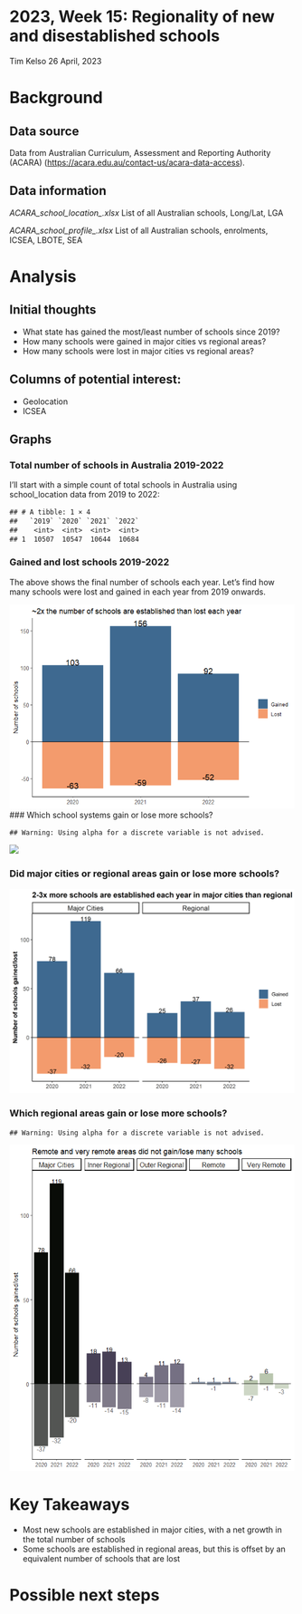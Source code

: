 2023, Week 15: Regionality of new and disestablished schools
================
Tim Kelso
26 April, 2023

# Background

## Data source

Data from Australian Curriculum, Assessment and Reporting Authority
(ACARA) (<https://acara.edu.au/contact-us/acara-data-access>).

## Data information

*ACARA_school_location\_.xlsx* List of all Australian schools, Long/Lat,
LGA

*ACARA_school_profile\_.xlsx* List of all Australian schools,
enrolments, ICSEA, LBOTE, SEA

# Analysis

## Initial thoughts

- What state has gained the most/least number of schools since 2019?  
- How many schools were gained in major cities vs regional areas?
- How many schools were lost in major cities vs regional areas?

## Columns of potential interest:

- Geolocation  
- ICSEA

## Graphs

### Total number of schools in Australia 2019-2022

I’ll start with a simple count of total schools in Australia using
school_location data from 2019 to 2022:

    ## # A tibble: 1 × 4
    ##   `2019` `2020` `2021` `2022`
    ##    <int>  <int>  <int>  <int>
    ## 1  10507  10547  10644  10684

### Gained and lost schools 2019-2022

The above shows the final number of schools each year. Let’s find how
many schools were lost and gained in each year from 2019 onwards.

![](2023-Week15_Regionality_NewSchools_files/figure-gfm/gained_lost-1.png)<!-- -->
\### Which school systems gain or lose more schools?

    ## Warning: Using alpha for a discrete variable is not advised.

![](2023-Week15_Regionality_NewSchools_files/figure-gfm/gained_lost_bySystem-1.png)<!-- -->

### Did major cities or regional areas gain or lose more schools?

![](2023-Week15_Regionality_NewSchools_files/figure-gfm/gained_lost_byRegion_aggregated-1.png)<!-- -->

### Which regional areas gain or lose more schools?

    ## Warning: Using alpha for a discrete variable is not advised.

![](2023-Week15_Regionality_NewSchools_files/figure-gfm/gained_lost_byRegion-1.png)<!-- -->

# Key Takeaways

- Most new schools are established in major cities, with a net growth in
  the total number of schools  
- Some schools are established in regional areas, but this is offset by
  an equivalent number of schools that are lost

# Possible next steps
